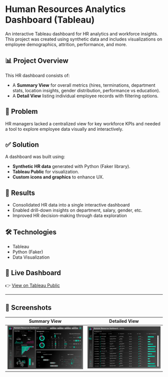 # Human Resources Analytics Dashboard (Tableau)

An interactive Tableau dashboard for HR analytics and workforce insights. This project was created using synthetic data and includes visualizations on employee demographics, attrition, performance, and more.

## 📊 Project Overview

This HR dashboard consists of:
- A **Summary View** for overall metrics (hires, terminations, department stats, location insights, gender distribution, performance vs education).
- A **Detail View** listing individual employee records with filtering options.

## 🚩 Problem

HR managers lacked a centralized view for key workforce KPIs and needed a tool to explore employee data visually and interactively.

## ✅ Solution

A dashboard was built using:
- **Synthetic HR data** generated with Python (Faker library).
- **Tableau Public** for visualization.
- **Custom icons and graphics** to enhance UX.

## 🌟 Results

- Consolidated HR data into a single interactive dashboard
- Enabled drill-down insights on department, salary, gender, etc.
- Improved HR decision-making through data exploration

## 🛠️ Technologies

- Tableau
- Python (Faker)
- Data Visualization

## 🔗 Live Dashboard

👉 [View on Tableau Public](https://public.tableau.com/app/profile/baraa.salkini/viz/HumanResourceDashboard_17187075120850/HRSummary)

---

## 📸 Screenshots

| Summary View | Detailed View |
|--------------|----------------|
| ![](screenshots/summary-dashboard.png) | ![](screenshots/detailed-view.png) |
